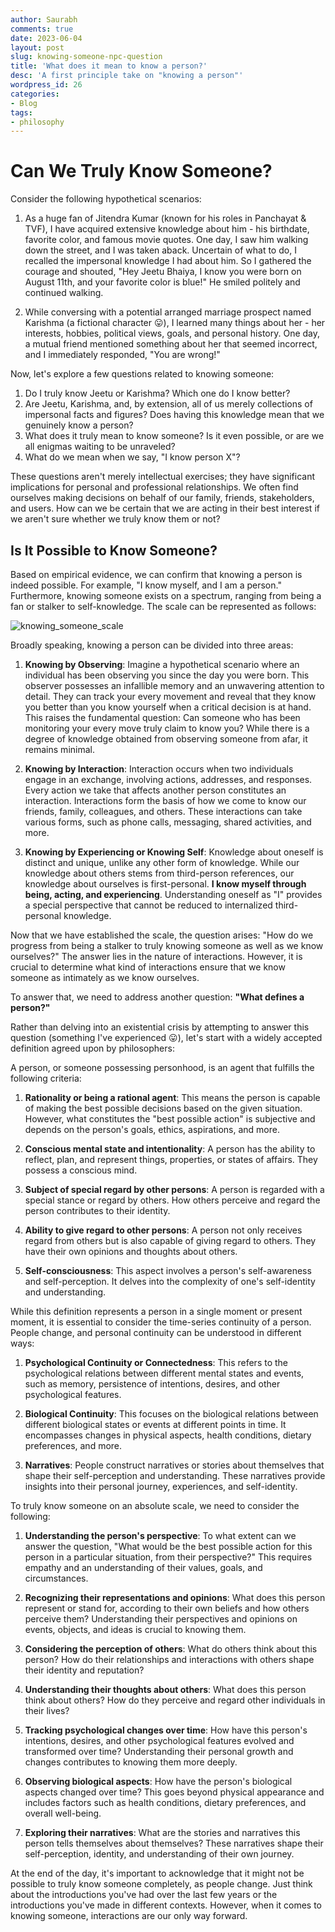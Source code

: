 ```yaml
---
author: Saurabh
comments: true
date: 2023-06-04
layout: post
slug: knowing-someone-npc-question
title: 'What does it mean to know a person?'
desc: 'A first principle take on "knowing a person"'
wordpress_id: 26
categories:
- Blog
tags:
- philosophy
---
```

# Can We Truly Know Someone?

Consider the following hypothetical scenarios:

1. As a huge fan of Jitendra Kumar (known for his roles in Panchayat & TVF), I have acquired extensive knowledge about him - his birthdate, favorite color, and famous movie quotes. One day, I saw him walking down the street, and I was taken aback. Uncertain of what to do, I recalled the impersonal knowledge I had about him. So I gathered the courage and shouted, "Hey Jeetu Bhaiya, I know you were born on August 11th, and your favorite color is blue!" He smiled politely and continued walking.

2. While conversing with a potential arranged marriage prospect named Karishma (a fictional character 😛), I learned many things about her - her interests, hobbies, political views, goals, and personal history. One day, a mutual friend mentioned something about her that seemed incorrect, and I immediately responded, "You are wrong!"

Now, let's explore a few questions related to knowing someone:

1. Do I truly know Jeetu or Karishma? Which one do I know better?
2. Are Jeetu, Karishma, and, by extension, all of us merely collections of impersonal facts and figures? Does having this knowledge mean that we genuinely know a person?
3. What does it truly mean to know someone? Is it even possible, or are we all enigmas waiting to be unraveled?
4. What do we mean when we say, "I know person X"?

These questions aren't merely intellectual exercises; they have significant implications for personal and professional relationships. We often find ourselves making decisions on behalf of our family, friends, stakeholders, and users. How can we be certain that we are acting in their best interest if we aren't sure whether we truly know them or not?

## Is It Possible to Know Someone?

Based on empirical evidence, we can confirm that knowing a person is indeed possible. For example, "I know myself, and I am a person." Furthermore, knowing someone exists on a spectrum, ranging from being a fan or stalker to self-knowledge. The scale can be represented as follows:

<img src="https://raw.githubusercontent.com/err0w/err0w.github.io/main/_posts/knowing_scale.png" alt="knowing_someone_scale">

Broadly speaking, knowing a person can be divided into three areas:

1. **Knowing by Observing**: Imagine a hypothetical scenario where an individual has been observing you since the day you were born. This observer possesses an infallible memory and an unwavering attention to detail. They can track your every movement and reveal that they know you better than you know yourself when a critical decision is at hand. This raises the fundamental question: Can someone who has been monitoring your every move truly claim to know you? While there is a degree of knowledge obtained from observing someone from afar, it remains minimal.

2. **Knowing by Interaction**: Interaction occurs when two individuals engage in an exchange, involving actions, addresses, and responses. Every action we take that affects another person constitutes an interaction. Interactions form the basis of how we come to know our friends, family, colleagues, and others. These interactions can take various forms, such as phone calls, messaging, shared activities, and more.

3. **Knowing by Experiencing or Knowing Self**: Knowledge about oneself is distinct and unique, unlike any other form of knowledge. While our knowledge about others stems from third-person references, our knowledge about ourselves is first-personal. **I know myself through being, acting, and experiencing**. Understanding oneself as "I" provides a special perspective that cannot be reduced to internalized third-personal knowledge.

Now that we have established the scale, the question arises: "How do we progress from being a stalker to truly knowing someone as well as we know ourselves?" The answer lies in the nature of interactions. However, it is crucial to determine what kind of interactions ensure that we know someone as intimately as we know ourselves.

To answer that, we need to address another question: **"What defines a person?"**

Rather than delving into an existential crisis by attempting to answer this question (something I've experienced 😛), let's start with a widely accepted definition agreed upon by philosophers:

A person, or someone possessing personhood, is an agent that fulfills the following criteria:

1. **Rationality or being a rational agent**: This means the person is capable of making the best possible decisions based on the given situation. However, what constitutes the "best possible action" is subjective and depends on the person's goals, ethics, aspirations, and more.

2. **Conscious mental state and intentionality**: A person has the ability to reflect, plan, and represent things, properties, or states of affairs. They possess a conscious mind.

3. **Subject of special regard by other persons**: A person is regarded with a special stance or regard by others. How others perceive and regard the person contributes to their identity.

4. **Ability to give regard to other persons**: A person not only receives regard from others but is also capable of giving regard to others. They have their own opinions and thoughts about others.

5. **Self-consciousness**: This aspect involves a person's self-awareness and self-perception. It delves into the complexity of one's self-identity and understanding.

While this definition represents a person in a single moment or present moment, it is essential to consider the time-series continuity of a person. People change, and personal continuity can be understood in different ways:

1. **Psychological Continuity or Connectedness**: This refers to the psychological relations between different mental states and events, such as memory, persistence of intentions, desires, and other psychological features.

2. **Biological Continuity**: This focuses on the biological relations between different biological states or events at different points in time. It encompasses changes in physical aspects, health conditions, dietary preferences, and more.

3. **Narratives**: People construct narratives or stories about themselves that shape their self-perception and understanding. These narratives provide insights into their personal journey, experiences, and self-identity.

To truly know someone on an absolute scale, we need to consider the following:

1. **Understanding the person's perspective**: To what extent can we answer the question, "What would be the best possible action for this person in a particular situation, from their perspective?" This requires empathy and an understanding of their values, goals, and circumstances.

2. **Recognizing their representations and opinions**: What does this person represent or stand for, according to their own beliefs and how others perceive them? Understanding their perspectives and opinions on events, objects, and ideas is crucial to knowing them.

3. **Considering the perception of others**: What do others think about this person? How do their relationships and interactions with others shape their identity and reputation?

4. **Understanding their thoughts about others**: What does this person think about others? How do they perceive and regard other individuals in their lives?

5. **Tracking psychological changes over time**: How have this person's intentions, desires, and other psychological features evolved and transformed over time? Understanding their personal growth and changes contributes to knowing them more deeply.

6. **Observing biological aspects**: How have the person's biological aspects changed over time? This goes beyond physical appearance and includes factors such as health conditions, dietary preferences, and overall well-being.

7. **Exploring their narratives**: What are the stories and narratives this person tells themselves about themselves? These narratives shape their self-perception, identity, and understanding of their own journey.

At the end of the day, it's important to acknowledge that it might not be possible to truly know someone completely, as people change. Just think about the introductions you've had over the last few years or the introductions you've made in different contexts. However, when it comes to knowing someone, interactions are our only way forward.


